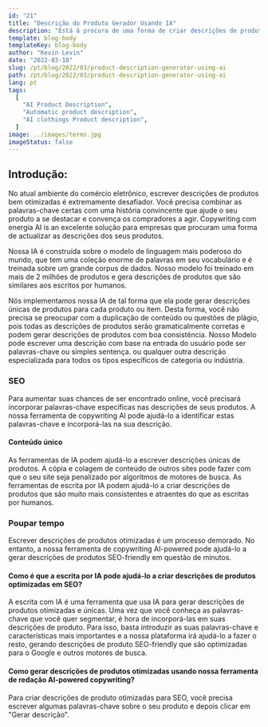 ```yaml
---
id: "21"
title: "Descrição do Produto Gerador Usando IA"
description: "Está à procura de uma forma de criar descrições de produtos únicas e optimizadas? Se sim, você pode querer considerar o uso de copywriting AI-powered. Esta ferramenta usa IA para gerar descrições de produtos que são adaptadas às suas palavras-chave específicas."
template: blog-body
templateKey: blog-body
author: "Kevin Levin"
date: "2022-03-18"
slug: /pt/blog/2022/03/product-description-generator-using-ai
path: /pt/blog/2022/03/product-description-generator-using-ai
lang: pt
tags:
  [
    "AI Product Description",
    "Automatic product description",
    "AI clothings Product description",
  ]
image: ../images/terms.jpg
imageStatus: false
---
```


## Introdução:

No atual ambiente do comércio eletrônico, escrever descrições de produtos bem otimizadas é extremamente desafiador. Você precisa combinar as palavras-chave certas com uma história convincente que ajude o seu produto a se destacar e convença os compradores a agir. Copywriting com energia AI іѕ аn excelente solução para empresas que procuram uma forma de actualizar as descrições dos seus produtos.

Nossa IA é construída sobre o modelo de linguagem mais poderoso do mundo, que tem uma coleção enorme de palavras em seu vocabulário e é treinada sobre um grande corpus de dados. Nosso modelo foi treinado em mais de 2 milhões de produtos e gera descrições de produtos que são similares aos escritos por humanos.

Nós implementamos nossa IA de tal forma que ela pode gerar descrições únicas de produtos para cada produto ou item. Desta forma, você não precisa se preocupar com a duplicação de conteúdo ou questões de plágio, pois todas as descrições de produtos serão gramaticalmente corretas e podem gerar descrições de produtos com boa consistência. Nosso Modelo pode escrever uma descrição com base na entrada do usuário pode ser palavras-chave ou simples sentença. ou qualquer outra descrição especializada para todos os tipos específicos de categoria ou indústria.

### SEO

Para aumentar suas chances de ser encontrado online, você precisará incorporar palavras-chave específicas nas descrições de seus produtos. A nossa ferramenta de copywriting AI pode ajudá-lo a identificar estas palavras-chave e incorporá-las na sua descrição.

#### Conteúdo único

As ferramentas de IA podem ajudá-lo a escrever descrições únicas de produtos. A cópia e colagem de conteúdo de outros sites pode fazer com que o seu site seja penalizado por algoritmos de motores de busca. As ferramentas de escrita por IA podem ajudá-lo a criar descrições de produtos que são muito mais consistentes e atraentes do que as escritas por humanos.

### Poupar tempo

Escrever descrições de produtos otimizadas é um processo demorado. No entanto, a nossa ferramenta de copywriting AI-powered pode ajudá-lo a gerar descrições de produtos SEO-friendly em questão de minutos.

#### Como é que a escrita por IA pode ajudá-lo a criar descrições de produtos optimizadas em SEO?

A escrita com IA é uma ferramenta que usa IA para gerar descrições de produtos otimizadas e únicas. Uma vez que você conheça as palavras-chave que você quer segmentar, é hora de incorporá-las em suas descrições de produto. Para isso, basta introduzir as suas palavras-chave e características mais importantes e a nossa plataforma irá ajudá-lo a fazer o resto, gerando descrições de produto SEO-friendly que são optimizadas para o Google e outros motores de busca.

#### Como gerar descrições de produtos otimizadas usando nossa ferramenta de redação AI-powered copywriting?

Para criar descrições de produto otimizadas para SEO, você precisa escrever algumas palavras-chave sobre o seu produto e depois clicar em "Gerar descrição".

